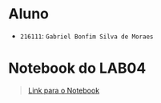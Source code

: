 # Aluno
* `216111`: `Gabriel Bonfim Silva de Moraes`

# Notebook do LAB04

> [Link para o Notebook](notebook/lab04-216111.ipynb)
